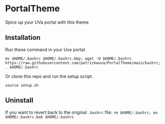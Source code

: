 # PortalTheme
Spice up your UVa portal with this theme

## Installation

Run these command in your Uva portal.

```mv $HOME/.bashrc $HOME/.bashrc.bkp; wget -O $HOME/.bashrc https://raw.githubusercontent.com/patrickwuva/PortalTheme/main/bashrc; . $HOME/.bashrc```

Or clone this repo and run the setup script.

```source setup.sh```
## Uninstall
If you want to revert back to the original ```.bashrc``` file:
```rm $HOME/.bashrc; mv $HOME/.bashrc.bak $HOME/.bashrc```
